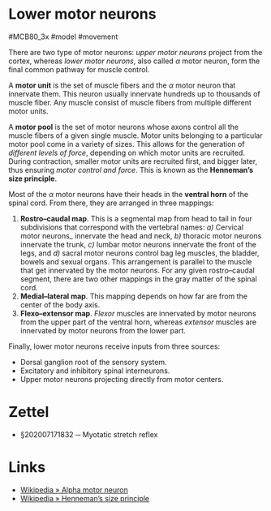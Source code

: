 # Lower motor neurons
#MCB80_3x #model #movement

There are two type of motor neurons: _upper motor neurons_ project from the cortex, whereas _lower motor neurons_, also called $\alpha$ motor neuron, form the final common pathway for muscle control.

A **motor unit** is the set of muscle fibers and the $\alpha$ motor neuron that innervate them. This neuron usually innervate hundreds up to thousands of muscle fiber. Any muscle consist of muscle fibers from multiple different motor units.

A **motor pool** is the set of motor neurons whose axons control all the muscle fibers of a given single muscle. Motor units belonging to a particular motor pool come in a variety of sizes. This allows for the generation of _different levels of force_, depending on which motor units are recruited. During contraction, smaller motor units are recruited first, and bigger later, thus ensuring _motor control and force_. This is known as the **Henneman’s size principle**.

Most of the $\alpha$ motor neurons have their heads in the **ventral horn** of the spinal cord. From there, they are arranged in three mappings:

1. **Rostro–caudal map**. This is a segmental map from head to tail in four subdivisions that correspond with the vertebral names: _a)_ Cervical motor neurons_ innervate the head and neck, _b)_ thoracic motor neurons innervate the trunk, _c)_ lumbar motor neurons innervate the front of the legs, and _d)_ sacral motor neurons control bag leg muscles, the bladder, bowels and sexual organs. This arrangement is parallel to the muscle that get innervated by the motor neurons. For any given rostro–caudal segment, there are two other mappings in the gray matter of the spinal cord.
2. **Medial–lateral map**. This mapping depends on how far are from the center of the body axis.
3. **Flexo–extensor map**. _Flexor_ muscles are innervated by motor neurons from the upper part of the ventral horn, whereas _extensor_ muscles are innervated by motor neurons from the lower part.

Finally, lower motor neurons receive inputs from three sources:

- Dorsal ganglion root of the sensory system.
- Excitatory and inhibitory spinal interneurons.
- Upper motor neurons projecting directly from motor centers.

# Zettel

- §202007171832 ─ Myotatic stretch reflex

# Links

- [Wikipedia » Alpha motor neuron](https://en.wikipedia.org/wiki/Alpha_motor_neuron)
- [Wikipedia » Henneman’s size principle](https://en.wikipedia.org/wiki/Henneman%27s_size_principle)